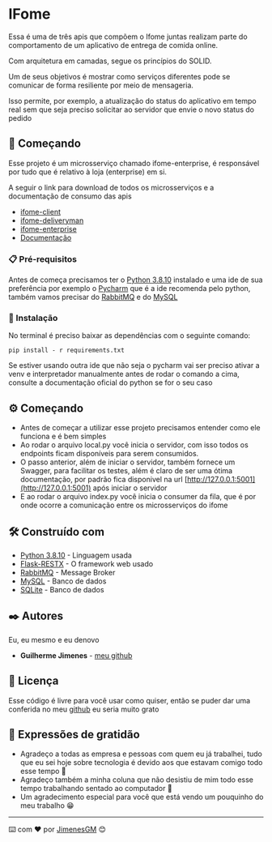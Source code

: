 # IFome

Essa é uma de três apis que compõem o Ifome juntas realizam parte do comportamento de um aplicativo de entrega de 
comida online.

Com arquitetura em camadas, segue os princípios do SOLID.

Um de seus objetivos é mostrar como serviços diferentes pode se comunicar de forma resiliente por meio de mensageria.

Isso permite, por exemplo, a atualização do status do aplicativo em tempo real sem que seja preciso solicitar ao 
servidor que envie o novo status do pedido

## 🚀 Começando

Esse projeto é um microsserviço chamado ifome-enterprise, é responsável por tudo que é relativo à loja (enterprise) 
em si. 

A seguir o link para download de todos os microsserviços e a documentação de consumo das apis

* [ifome-client](https://github.com/GuilhermeJimenes/ifome-client)
* [ifome-deliveryman](https://github.com/GuilhermeJimenes/ifome-deliveryman)
* [ifome-enterprise](https://github.com/GuilhermeJimenes/ifome-enterprise)
* [Documentação](https://documenter.getpostman.com/view/12799226/2s9XxtxFaQ#intro)

### 📋 Pré-requisitos

Antes de começa precisamos ter o [Python 3.8.10](https://www.python.org/downloads/release/python-3810/) instalado 
e uma ide de sua preferência por exemplo o [Pycharm](https://www.jetbrains.com/pt-br/pycharm/) que é a ide recomenda 
pelo python, também vamos precisar do [RabbitMQ](https://www.rabbitmq.com/) e do [MySQL](https://dev.mysql.com/doc/)

### 🔧 Instalação

No terminal é preciso baixar as dependências com o seguinte comando:

```
pip install - r requirements.txt
```

Se estiver usando outra ide que não seja o pycharm vai ser preciso ativar a venv e interpretador manualmente antes de 
rodar o comando a cima, consulte a documentação oficial do python se for o seu caso

## ⚙️ Começando

* Antes de começar a utilizar esse projeto precisamos entender como ele funciona e é bem simples
* Ao rodar o arquivo local.py você inicia o servidor, com isso todos os endpoints ficam disponíveis para serem 
consumidos.
* O passo anterior, além de iniciar o servidor, também fornece um Swagger, para facilitar os testes, além é claro de 
ser uma ótima documentação, por padrão fica disponivel na url [http://127.0.0.1:5001](http://127.0.0.1:5001) 
após iniciar o servidor
* E ao rodar o arquivo index.py você inicia o consumer da fila, que é por onde ocorre a comunicação entre os 
microsserviços do ifome

## 🛠️ Construído com

* [Python 3.8.10](https://www.python.org/downloads/release/python-3810/) - Linguagem usada
* [Flask-RESTX](https://flask-restx.readthedocs.io/en/latest/) - O framework web usado
* [RabbitMQ](https://www.rabbitmq.com/) - Message Broker
* [MySQL](https://dev.mysql.com/doc/) - Banco de dados
* [SQLite](https://www.sqlite.org/docs.html) - Banco de dados

## ✒️ Autores

Eu, eu mesmo e eu denovo

* **Guilherme Jimenes** - [meu github](https://github.com/GuilhermeJimenes)

## 📄 Licença

Esse código é livre para você usar como quiser, então se puder dar uma conferida no meu [github](https://github.com/GuilhermeJimenes?tab=repositories) eu seria muito grato


## 🎁 Expressões de gratidão

* Agradeço a todas as empresa e pessoas com quem eu já trabalhei, tudo que eu sei hoje sobre tecnologia é devido aos que estavam comigo todo esse tempo 📢
* Agradeço também a minha coluna que não desistiu de mim todo esse tempo trabalhando sentado ao computador 🤣
* Um agradecimento especial para você que está vendo um pouquinho do meu trabalho 😁

---
⌨️ com ❤️ por [JimenesGM](https://www.linkedin.com/in/guilherme-moraes-jimenes/) 😊